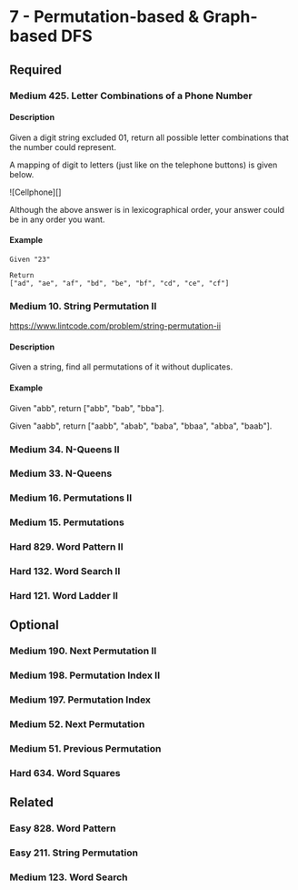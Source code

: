 # 7 - Permutation-based & Graph-based DFS

## Required

### Medium  425. Letter Combinations of a Phone Number

#### Description
Given a digit string excluded 01, return all possible letter combinations that the number could represent.

A mapping of digit to letters (just like on the telephone buttons) is given below.

![Cellphone][]

Although the above answer is in lexicographical order, your answer could be in any order you want.

#### Example
    Given "23"

    Return
    ["ad", "ae", "af", "bd", "be", "bf", "cd", "ce", "cf"]

### Medium  10. String Permutation II
https://www.lintcode.com/problem/string-permutation-ii

#### Description
Given a string, find all permutations of it without duplicates.

#### Example
Given "abb", return ["abb", "bab", "bba"].

Given "aabb", return ["aabb", "abab", "baba", "bbaa", "abba", "baab"].

### Medium  34. N-Queens II
### Medium  33. N-Queens
### Medium  16. Permutations II
### Medium  15. Permutations
### Hard  829. Word Pattern II
### Hard  132. Word Search II
### Hard  121. Word Ladder II

## Optional

### Medium  190. Next Permutation II
### Medium  198. Permutation Index II
### Medium  197. Permutation Index
### Medium  52. Next Permutation
### Medium  51. Previous Permutation
### Hard  634. Word Squares

## Related

### Easy  828. Word Pattern
### Easy  211. String Permutation
### Medium  123. Word Search
